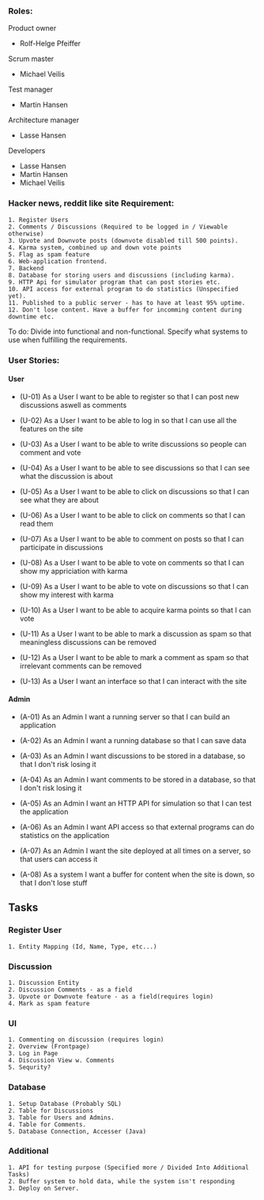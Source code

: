 ### Roles:
Product owner
- Rolf-Helge Pfeiffer

Scrum master
- Michael Veilis

Test manager
- Martin Hansen

Architecture manager
- Lasse Hansen

Developers
- Lasse Hansen
- Martin Hansen
- Michael Veilis

### Hacker news, reddit like site Requirement:

	1. Register Users
	2. Comments / Discussions (Required to be logged in / Viewable otherwise)
	3. Upvote and Downvote posts (downvote disabled till 500 points). 
	4. Karma system, combined up and down vote points
	5. Flag as spam feature
	6. Web-application frontend. 
	7. Backend
	8. Database for storing users and discussions (including karma).
	9. HTTP Api for simulator program that can post stories etc.
	10. API access for external program to do statistics (Unspecified yet).
	11. Published to a public server - has to have at least 95% uptime. 
	12. Don't lose content. Have a buffer for incomming content during downtime etc.  



To do:
	Divide into functional and non-functional. 
	Specify what systems to use when fulfilling the requirements. 
	
	
	
### User Stories:
#### User
- (U-01) As a User I want to be able to register so that I can post new discussions aswell as comments

- (U-02) As a User I want to be able to log in so that I can use all the features on the site

- (U-03) As a User I want to be able to write discussions so people can comment and vote

- (U-04) As a User I want to be able to see discussions so that I can see what the discussion is about

- (U-05) As a User I want to be able to click on discussions so that I can see what they are about

- (U-06) As a User I want to be able to click on comments so that I can read them

- (U-07) As a User I want to be able to comment on posts so that I can participate in discussions

- (U-08) As a User I want to be able to vote on comments so that I can show my appriciation with karma

- (U-09) As a User I want to be able to vote on discussions so that I can show my interest with karma

- (U-10) As a User I want to be able to acquire karma points so that I can vote

- (U-11) As a User I want to be able to mark a discussion as spam so that meaningless discussions can be removed

- (U-12) As a User I want to be able to mark a comment as spam so that irrelevant comments can be removed

- (U-13) As a User I want an interface so that I can interact with the site

#### Admin
- (A-01) As an Admin I want a running server so that I can build an application

- (A-02) As an Admin I want a running database so that I can save data

- (A-03) As an Admin I want discussions to be stored in a database, so that I don't risk losing it

- (A-04) As an Admin I want comments to be stored in a database, so that I don't risk losing it

- (A-05) As an Admin I want an HTTP API for simulation so that I can test the application

- (A-06) As an Admin I want API access so that external programs can do statistics on the application

- (A-07) As an Admin I want the site deployed at all times on a server, so that users can access it

- (A-08) As a system I want a buffer for content when the site is down, so that I don't lose stuff



## Tasks

### Register User
	1. Entity Mapping (Id, Name, Type, etc...)

### Discussion
	1. Discussion Entity 
	2. Discussion Comments - as a field
	3. Upvote or Downvote feature - as a field(requires login) 
	4. Mark as spam feature

### UI
	1. Commenting on discussion (requires login) 
	2. Overview (Frontpage) 
	3. Log in Page
	4. Discussion View w. Comments
	5. Sequrity?

### Database 
	1. Setup Database (Probably SQL) 
	2. Table for Discussions
	3. Table for Users and Admins.
	4. Table for Comments.
	5. Database Connection, Accesser (Java)

### Additional
	1. API for testing purpose (Specified more / Divided Into Additional Tasks)
	2. Buffer system to hold data, while the system isn't responding
	3. Deploy on Server. 




